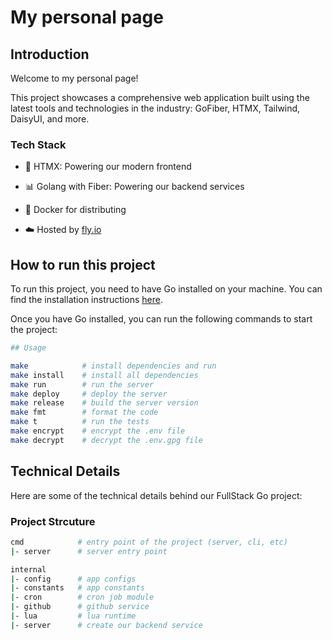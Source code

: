 # My personal page

## Introduction

Welcome to my personal page!

This project showcases a comprehensive web application built using the latest
tools and technologies in the industry: GoFiber, HTMX, Tailwind, DaisyUI, and
more.

### Tech Stack

-   🚀 HTMX: Powering our modern frontend

-   📊 Golang with Fiber: Powering our backend services

-   🐳 Docker for distributing

-   ☁️ Hosted by [fly.io](https://fly.io)

## How to run this project

To run this project, you need to have Go installed on your machine. You can find the installation instructions [here](https://golang.org/doc/install).

Once you have Go installed, you can run the following commands to start the project:

```bash
## Usage

make            # install dependencies and run
make install    # install all dependencies
make run        # run the server
make deploy     # deploy the server
make release    # build the server version
make fmt        # format the code
make t          # run the tests
make encrypt    # encrypt the .env file
make decrypt    # decrypt the .env.gpg file
```

## Technical Details

Here are some of the technical details behind our FullStack Go project:

### Project Strcuture

```sh
cmd            # entry point of the project (server, cli, etc)
|- server      # server entry point

internal
|- config      # app configs
|- constants   # app constants
|- cron        # cron job module
|- github      # github service
|- lua         # lua runtime
|- server      # create our backend service

```
